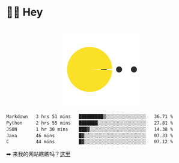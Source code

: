 
# 👋🏻 Hey
<div align="center">
	<br>
	<img src="https://raw.githubusercontent.com/Aniket965/Aniket965/master/pacman.svg?sanitize=true" width="200" height="200">
	<br>
</div>

<!--START_SECTION:waka-->

```txt
Markdown   3 hrs 51 mins   █████████▒░░░░░░░░░░░░░░░   36.71 %
Python     2 hrs 55 mins   ███████░░░░░░░░░░░░░░░░░░   27.81 %
JSON       1 hr 30 mins    ███▓░░░░░░░░░░░░░░░░░░░░░   14.38 %
Java       46 mins         █▓░░░░░░░░░░░░░░░░░░░░░░░   07.33 %
C          44 mins         █▓░░░░░░░░░░░░░░░░░░░░░░░   07.12 %
```

<!--END_SECTION:waka-->

 ➡️  来我的网站瞧瞧吗？[这里](https://www.shaolongfei.com)

